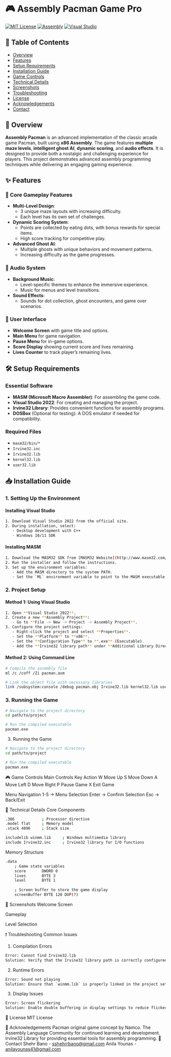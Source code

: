 # 🎮 Assembly Pacman Game Pro
[![MIT License](https://img.shields.io/badge/License-MIT-green.svg)](https://choosealicense.com/licenses/mit/)
[![Assembly](https://img.shields.io/badge/Assembly-x86-blue.svg)](https://docs.microsoft.com/en-us/cpp/assembler/masm/microsoft-macro-assembler-reference)
[![Visual Studio](https://img.shields.io/badge/Visual_Studio-2022-purple.svg)](https://visualstudio.microsoft.com/)

## 📖 Table of Contents
- [Overview](#overview)
- [Features](#features)
- [Setup Requirements](#setup-requirements)
- [Installation Guide](#installation-guide)
- [Game Controls](#game-controls)
- [Technical Details](#technical-details)
- [Screenshots](#screenshots)
- [Troubleshooting](#troubleshooting)
- [License](#license)
- [Acknowledgements](#acknowledgements)
- [Contact](#contact)

## 🌟 Overview
**Assembly Pacman** is an advanced implementation of the classic arcade game Pacman, built using **x86 Assembly**. The game features **multiple maze levels**, **intelligent ghost AI**, **dynamic scoring**, and **audio effects**. It is designed to provide both a nostalgic and challenging experience for players. This project demonstrates advanced assembly programming techniques while delivering an engaging gaming experience.

## ✨ Features

### 🎯 Core Gameplay Features
- **Multi-Level Design**:
  - 3 unique maze layouts with increasing difficulty.
  - Each level has its own set of challenges.
- **Dynamic Scoring System**:
  - Points are collected by eating dots, with bonus rewards for special items.
  - High score tracking for competitive play.
- **Advanced Ghost AI**:
  - Multiple ghosts with unique behaviors and movement patterns.
  - Increasing difficulty as the game progresses.

### 🎵 Audio System
- **Background Music**:
  - Level-specific themes to enhance the immersive experience.
  - Music for menus and level transitions.
- **Sound Effects**:
  - Sounds for dot collection, ghost encounters, and game over scenarios.

### 🎨 User Interface
- **Welcome Screen** with game title and options.
- **Main Menu** for game navigation.
- **Pause Menu** for in-game options.
- **Score Display** showing current score and lives remaining.
- **Lives Counter** to track player’s remaining lives.

## 🛠️ Setup Requirements

### Essential Software
- **MASM (Microsoft Macro Assembler)**: For assembling the game code.
- **Visual Studio 2022**: For creating and managing the project.
- **Irvine32 Library**: Provides convenient functions for assembly programs.
- **DOSBox** (Optional for testing): A DOS emulator if needed for compatibility.

### Required Files
- `masm32/bin/*`
- `Irvine32.inc`
- `Irvine32.lib`
- `kernel32.lib`
- `user32.lib`


## 📥 Installation Guide

### 1. Setting Up the Environment

#### Installing Visual Studio
```bash
1. Download Visual Studio 2022 from the official site.
2. During installation, select:
   - Desktop development with C++
   - Windows 10/11 SDK
```

#### Installing MASM
```bash
1. Download the MASM32 SDK from [MASM32 Website](http://www.masm32.com/).
2. Run the installer and follow the instructions.
3. Set up the environment variables:
   - Add the MASM directory to the system PATH.
   - Set the `ML` environment variable to point to the MASM executable.
```

### 2. Project Setup

#### Method 1: Using Visual Studio
```bash
1. Open **Visual Studio 2022**.
2. Create a new **Assembly Project**:
   - Go to **File -> New -> Project -> Assembly Project**.
3. Configure the project settings:
   - Right-click the project and select **Properties**.
   - Set the **Platform** to **x86**.
   - Set the **Configuration Type** to **.exe** (Executable).
   - Add the **Irvine32 library path** under **Additional Library Directories**.
```

#### Method 2: Using Command Line
```bash
# Compile the assembly file
ml /c /coff /Zi pacman.asm

# Link the object file with necessary libraries
link /subsystem:console /debug pacman.obj Irvine32.lib kernel32.lib user32.lib /ENTRY:main
```

### 3. Running the Game
```bash
# Navigate to the project directory
cd path/to/project

# Run the compiled executable
pacman.exe
```
3. Running the Game
```bash
# Navigate to the project directory
cd path/to/project

# Run the compiled executable
pacman.exe
```

🎮 Game Controls
Main Controls
Key	Action
W	Move Up
S	Move Down
A	Move Left
D	Move Right
P	Pause Game
X	Exit Game

Menu Navigation
1-5 -> Menu Selection
Enter ->	Confirm Selection
Esc	-> Back/Exit

🔧 Technical Details
Core Components
```bash
.386            ; Processor directive
.model flat     ; Memory model
.stack 4096     ; Stack size

includelib winmm.lib     ; Windows multimedia library
include Irvine32.inc     ; Irvine32 library for I/O functions
```

Memory Structure
```bash
.data
    ; Game state variables
    score       DWORD 0
    lives       BYTE 3
    level       BYTE 1
    
    ; Screen buffer to store the game display
    screenBuffer BYTE 120 DUP(?)
```

🎥 Screenshots
Welcome Screen


Gameplay


Level Selection


❗ Troubleshooting
Common Issues
1. Compilation Errors
```bash
Error: Cannot find Irvine32.lib
Solution: Verify that the Irvine32 library path is correctly configured in project settings.
```

2. Runtime Errors
```bash
Error: Sound not playing
Solution: Ensure that `winmm.lib` is properly linked in the project settings.
```

3. Display Issues
```bash
Error: Screen flickering
Solution: Enable double buffering in display settings to reduce flickering.
```

📝 License
MIT License

🙏 Acknowledgements
Pacman original game concept by Namco.
The Assembly Language Community for continued learning and development.
Irvine32 Library for providing essential tools for assembly programming.
📧 Contact
Shehr Bano - sshehrrbano@gmail.com
Anila Younas - anilayounas41@gmail.com

